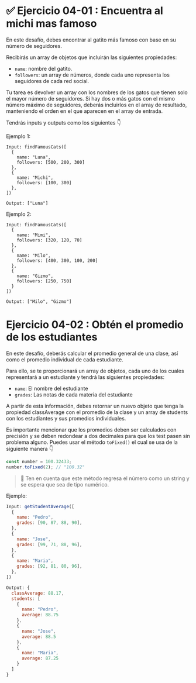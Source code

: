 # ✅ Ejercicio 04-01 : Encuentra al michi mas famoso
En este desafío, debes encontrar al gatito más famoso con base en su número de seguidores.

Recibirás un array de objetos que incluirán las siguientes propiedades:

- `name`: nombre del gatito.
- `followers`: un array de números, donde cada uno representa los seguidores de cada red social.

Tu tarea es devolver un array con los nombres de los gatos que tienen solo el mayor número de seguidores. Si hay dos o más gatos con el mismo número máximo de seguidores, deberás incluirlos en el array de resultado, manteniendo el orden en el que aparecen en el array de entrada.

Tendrás inputs y outputs como los siguientes 👇

Ejemplo 1:

```
Input: findFamousCats([
  {
    name: "Luna",
    followers: [500, 200, 300]
  },
  {
    name: "Michi",
    followers: [100, 300]
  },
])

Output: ["Luna"]
```

Ejemplo 2:

```
Input: findFamousCats([
  {
    name: "Mimi",
    followers: [320, 120, 70]
  },
  {
    name: "Milo",
    followers: [400, 300, 100, 200]
  },
  {
    name: "Gizmo",
    followers: [250, 750]
  }
])

Output: ["Milo", "Gizmo"]
```

# Ejercicio 04-02 : Obtén el promedio de los estudiantes

En este desafío, deberás calcular el promedio general de una clase, así como el promedio individual de cada estudiante.

Para ello, se te proporcionará un array de objetos, cada uno de los cuales representará a un estudiante y tendrá las siguientes propiedades:

- `name`: El nombre del estudiante
- `grades`: Las notas de cada materia del estudiante

A partir de esta información, debes retornar un nuevo objeto que tenga la propiedad classAverage con el promedio de la clase y un array de students con los estudiantes y sus promedios individuales.

Es importante mencionar que los promedios deben ser calculados con precisión y se deben redondear a dos decimales para que los test pasen sin problema alguno. Puedes usar el método `toFixed()` el cual se usa de la siguiente manera 👇

```jsx
const number = 100.32433;
number.toFixed(2); // "100.32"
```

> 👀 Ten en cuenta que este método regresa el número como un string y se espera que sea de tipo numérico.
> 

Ejemplo:

```jsx
Input: getStudentAverage([
  {
    name: "Pedro",
    grades: [90, 87, 88, 90],
  },
  {
    name: "Jose",
    grades: [99, 71, 88, 96],
  },
  {
    name: "Maria",
    grades: [92, 81, 80, 96],
  },
])

Output: {
  classAverage: 88.17,
  students: [
    {
      name: "Pedro",
      average: 88.75
    },
    {
      name: "Jose",
      average: 88.5
    },
    {
      name: "Maria",
      average: 87.25
    }
  ]
}
```